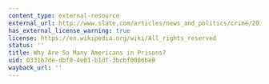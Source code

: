 ```yaml
---
content_type: external-resource
external_url: http://www.slate.com/articles/news_and_politics/crime/2015/02/mass_incarceration_a_provocative_new_theory_for_why_so_many_americans_are.html
has_external_license_warning: true
license: https://en.wikipedia.org/wiki/All_rights_reserved
status: ''
title: Why Are So Many Americans in Prisons?
uid: 0331b7de-dbf0-4e01-b1df-3bcbf0086be9
wayback_url: ''
---
```

